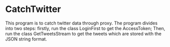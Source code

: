 # CatchTwitter
  This program is to catch twitter data through proxy.
  The program divides into two steps: firstly, run the class LoginFirst to get the AccessToken; Then, run the class GetTweetsStream to get the tweets which are stored with the JSON string format.
